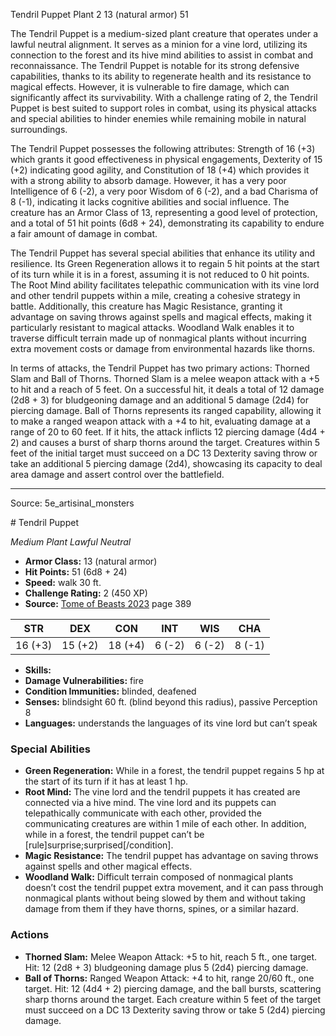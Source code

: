 <MonsterName/>Tendril Puppet</MonsterName>
<CreatureType/>Plant</CreatureType>
<CR/>2</CR>
<AC/>13 (natural armor)</AC>
<HP/>51</HP>
<summary>The Tendril Puppet is a medium-sized plant creature that operates under a lawful neutral alignment. It serves as a minion for a vine lord, utilizing its connection to the forest and its hive mind abilities to assist in combat and reconnaissance. The Tendril Puppet is notable for its strong defensive capabilities, thanks to its ability to regenerate health and its resistance to magical effects. However, it is vulnerable to fire damage, which can significantly affect its survivability. With a challenge rating of 2, the Tendril Puppet is best suited to support roles in combat, using its physical attacks and special abilities to hinder enemies while remaining mobile in natural surroundings.</summary>

<detail>

The Tendril Puppet possesses the following attributes: Strength of 16 (+3) which grants it good effectiveness in physical engagements, Dexterity of 15 (+2) indicating good agility, and Constitution of 18 (+4) which provides it with a strong ability to absorb damage. However, it has a very poor Intelligence of 6 (-2), a very poor Wisdom of 6 (-2), and a bad Charisma of 8 (-1), indicating it lacks cognitive abilities and social influence. The creature has an Armor Class of 13, representing a good level of protection, and a total of 51 hit points (6d8 + 24), demonstrating its capability to endure a fair amount of damage in combat.

The Tendril Puppet has several special abilities that enhance its utility and resilience. Its Green Regeneration allows it to regain 5 hit points at the start of its turn while it is in a forest, assuming it is not reduced to 0 hit points. The Root Mind ability facilitates telepathic communication with its vine lord and other tendril puppets within a mile, creating a cohesive strategy in battle. Additionally, this creature has Magic Resistance, granting it advantage on saving throws against spells and magical effects, making it particularly resistant to magical attacks. Woodland Walk enables it to traverse difficult terrain made up of nonmagical plants without incurring extra movement costs or damage from environmental hazards like thorns.

In terms of attacks, the Tendril Puppet has two primary actions: Thorned Slam and Ball of Thorns. Thorned Slam is a melee weapon attack with a +5 to hit and a reach of 5 feet. On a successful hit, it deals a total of 12 damage (2d8 + 3) for bludgeoning damage and an additional 5 damage (2d4) for piercing damage. Ball of Thorns represents its ranged capability, allowing it to make a ranged weapon attack with a +4 to hit, evaluating damage at a range of 20 to 60 feet. If it hits, the attack inflicts 12 piercing damage (4d4 + 2) and causes a burst of sharp thorns around the target. Creatures within 5 feet of the initial target must succeed on a DC 13 Dexterity saving throw or take an additional 5 piercing damage (2d4), showcasing its capacity to deal area damage and assert control over the battlefield.</detail>



---

Source: 5e_artisinal_monsters

<statblock>
# Tendril Puppet

*Medium* *Plant* *Lawful Neutral*

- **Armor Class:** 13 (natural armor)
- **Hit Points:** 51 (6d8 + 24)
- **Speed:** walk 30 ft.
- **Challenge Rating:** 2 (450 XP)
- **Source:** [Tome of Beasts 2023](https://koboldpress.com/kpstore/product/tome-of-beasts-1-2023-edition/) page 389

| STR | DEX | CON | INT | WIS | CHA |
| --- | --- | --- | --- | --- | --- |
| 16 (+3) | 15 (+2) | 18 (+4) | 6 (-2) | 6 (-2) | 8 (-1) |

- **Skills:** 
- **Damage Vulnerabilities:** fire
- **Condition Immunities:** blinded, deafened
- **Senses:** blindsight 60 ft. (blind beyond this radius), passive Perception 8
- **Languages:** understands the languages of its vine lord but can’t speak

### Special Abilities

- **Green Regeneration:** While in a forest, the tendril puppet regains 5 hp at the start of its turn if it has at least 1 hp.
- **Root Mind:** The vine lord and the tendril puppets it has created are connected via a hive mind. The vine lord and its puppets can telepathically communicate with each other, provided the communicating creatures are within 1 mile of each other. In addition, while in a forest, the tendril puppet can’t be [rule]surprise;surprised[/condition].
- **Magic Resistance:** The tendril puppet has advantage on saving throws against spells and other magical effects.
- **Woodland Walk:** Difficult terrain composed of nonmagical plants doesn’t cost the tendril puppet extra movement, and it can pass through nonmagical plants without being slowed by them and without taking damage from them if they have thorns, spines, or a similar hazard.

### Actions

- **Thorned Slam:** Melee Weapon Attack: +5 to hit, reach 5 ft., one target. Hit: 12 (2d8 + 3) bludgeoning damage plus 5 (2d4) piercing damage.
- **Ball of Thorns:** Ranged Weapon Attack: +4 to hit, range 20/60 ft., one target. Hit: 12 (4d4 + 2) piercing damage, and the ball bursts, scattering sharp thorns around the target. Each creature within 5 feet of the target must succeed on a DC 13 Dexterity saving throw or take 5 (2d4) piercing damage.
</statblock>


